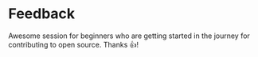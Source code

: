 # Feedback
Awesome session for beginners who are getting started in the journey for contributing to open source. Thanks :thumbsup:!
